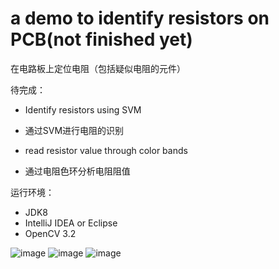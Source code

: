 # a demo to identify resistors on PCB(not finished yet)

在电路板上定位电阻（包括疑似电阻的元件）

待完成：
- Identify resistors using SVM
- 通过SVM进行电阻的识别

- read resistor value through color bands
- 通过电阻色环分析电阻阻值

运行环境：
- JDK8
- IntelliJ IDEA or Eclipse
- OpenCV 3.2

![image](https://github.com/HUSTLrZ/ResLocator/raw/master/screenshots/src.png)
![image](https://github.com/HUSTLrZ/ResLocator/raw/master/screenshots/result.png)
![image](https://github.com/HUSTLrZ/ResLocator/raw/master/screenshots/colorband.png)